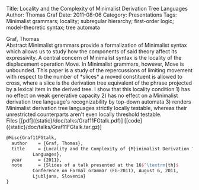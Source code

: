 Title: Locality and the Complexity of Minimalist Derivation Tree Languages
Author: Thomas Graf
Date: 2011-08-06
Category: Presentations
Tags: Minimalist grammars; locality; subregular hierarchy; first-order logic; model-theoretic syntax; tree automata

<div markdown class="authors">
Graf, Thomas
</div>

<div markdown class="abstract">
<span id="abstract-title">Abstract</span>
Minimalist grammars provide a formalization of Minimalist syntax which allows us to study how the components of said theory affect its expressivity. 
A central concern of Minimalist syntax is the locality of the displacement operation Move. 
In Minimalist grammars, however, Move is unbounded. 
This paper is a study of the repercussions of limiting movement with respect to the number of *slices* a moved constituent is allowed to cross, where a slice is the derivation tree equivalent of the phrase projected by a lexical item in the derived tree. 
I show that this locality condition 1) has no effect on weak generative capacity 2) has no effect on a Minimalist derivation tree language's recognizability by top-down automata 3) renders Minimalist derivation tree languages strictly locally testable, whereas their unrestricted counterparts aren't even locally threshold testable.
</div>

<div markdown class="files">
<span id="files-title">Files</span>
[[pdf]({static}/doc/talks/Graf11FGtalk.pdf)]
[[code]({static}/doc/talks/Graf11FGtalk.tar.gz)]
</div>

~~~latex
@Misc{Graf11FGtalk,
  author	= {Graf, Thomas},
  title		= {Locality and the Complexity of {M}inimalist Derivation Tree
		  Languages},
  year		= {2011},
  note		= {Slides of a talk presented at the 16$^\textrm{th}$
		  Conference on Formal Grammar (FG-2011), August 6, 2011,
		  Ljubljana, Slovenia}
}
~~~
